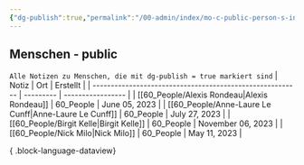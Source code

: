 ```yaml
---
{"dg-publish":true,"permalink":"/00-admin/index/mo-c-public-person-s-index/","tags":["class/index"],"noteIcon":""}
---
```



## Menschen - public
`Alle Notizen zu Menschen, die mit dg-publish = true markiert sind`
| Notiz                                                     | Ort       | Erstellt          |
| --------------------------------------------------------- | --------- | ----------------- |
| [[60_People/Alexis Rondeau\|Alexis Rondeau]]           | 60_People | June 05, 2023     |
| [[60_People/Anne-Laure Le Cunff\|Anne-Laure Le Cunff]] | 60_People | July 27, 2023     |
| [[60_People/Birgit Kelle\|Birgit Kelle]]               | 60_People | November 06, 2023 |
| [[60_People/Nick Milo\|Nick Milo]]                     | 60_People | May 11, 2023      |

{ .block-language-dataview}
